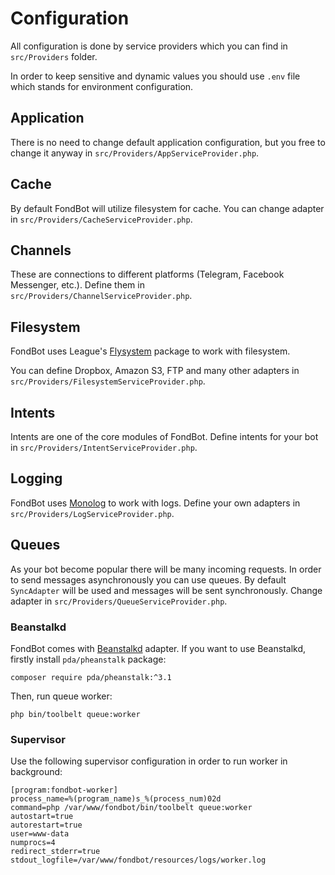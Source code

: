 # Configuration
All configuration is done by service providers which you can find in `src/Providers` folder. 

In order to keep sensitive and dynamic values you should use `.env` file which stands for environment configuration.

## Application
There is no need to change default application configuration, but you free to change it anyway in `src/Providers/AppServiceProvider.php`.

## Cache
By default FondBot will utilize filesystem for cache. You can change adapter in `src/Providers/CacheServiceProvider.php`.

## Channels
These are connections to different platforms (Telegram, Facebook Messenger, etc.). Define them in `src/Providers/ChannelServiceProvider.php`.

## Filesystem
FondBot uses League's [Flysystem](https://flysystem.thephpleague.com) package to work with filesystem. 

You can define Dropbox, Amazon S3, FTP and many other adapters in `src/Providers/FilesystemServiceProvider.php`.

## Intents
Intents are one of the core modules of FondBot. Define intents for your bot in `src/Providers/IntentServiceProvider.php`.

## Logging
FondBot uses [Monolog](https://seldaek.github.io/monolog/) to work with logs.
Define your own adapters in `src/Providers/LogServiceProvider.php`.

## Queues
As your bot become popular there will be many incoming requests. 
In order to send messages asynchronously you can use queues. 
By default `SyncAdapter` will be used and messages will be sent synchronously.
Change adapter in `src/Providers/QueueServiceProvider.php`.

### Beanstalkd
FondBot comes with [Beanstalkd](http://kr.github.io/beanstalkd/) adapter.
If you want to use Beanstalkd, firstly install `pda/pheanstalk` package:

    composer require pda/pheanstalk:^3.1
    
Then, run queue worker:

    php bin/toolbelt queue:worker
    
### Supervisor
Use the following supervisor configuration in order to run worker in background:

    [program:fondbot-worker]
    process_name=%(program_name)s_%(process_num)02d
    command=php /var/www/fondbot/bin/toolbelt queue:worker
    autostart=true
    autorestart=true
    user=www-data
    numprocs=4
    redirect_stderr=true
    stdout_logfile=/var/www/fondbot/resources/logs/worker.log
